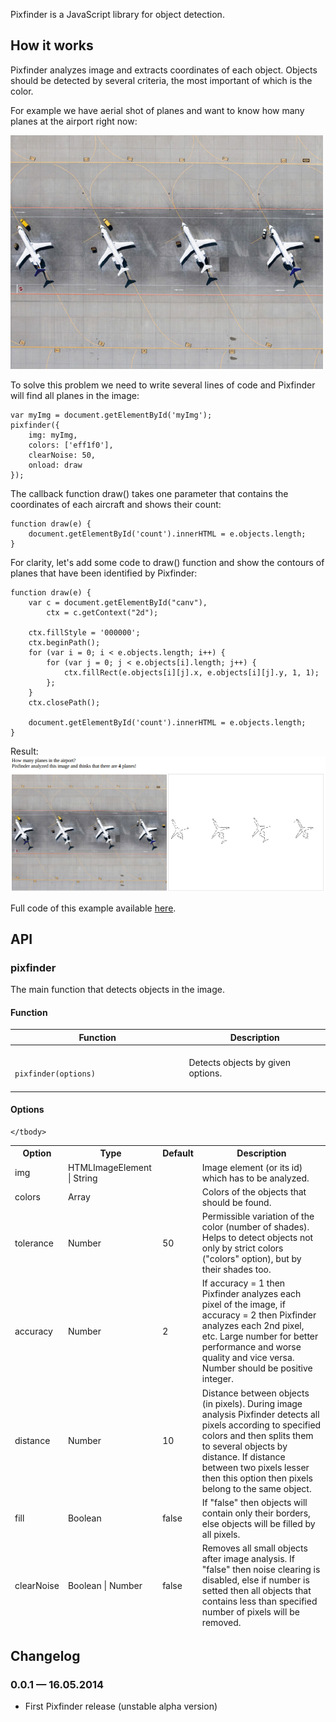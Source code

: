 Pixfinder is a JavaScript library for object detection.

## How it works

Pixfinder analyzes image and extracts coordinates of each object. Objects should be detected by several criteria, the most important of which is the color.

For example we have aerial shot of planes and want to know how many planes at the airport right now:

<img src="https://raw.githubusercontent.com/AndreyGeonya/pixfinder/master/examples/planes/img.jpg" />

To solve this problem we need to write several lines of code and Pixfinder will find all planes in the image:

    var myImg = document.getElementById('myImg');
    pixfinder({
        img: myImg,
        colors: ['eff1f0'],
        clearNoise: 50,
        onload: draw
    });

The callback function draw() takes one parameter that contains the coordinates of each aircraft and shows their count:

    function draw(e) {
        document.getElementById('count').innerHTML = e.objects.length;
    }

For clarity, let's add some code to draw() function and show the contours of planes that have been identified by Pixfinder:

    function draw(e) {
        var c = document.getElementById("canv"),
            ctx = c.getContext("2d");

        ctx.fillStyle = '000000';
        ctx.beginPath();
        for (var i = 0; i < e.objects.length; i++) {
            for (var j = 0; j < e.objects[i].length; j++) {
                ctx.fillRect(e.objects[i][j].x, e.objects[i][j].y, 1, 1);   
            };
        }
        ctx.closePath();

        document.getElementById('count').innerHTML = e.objects.length;
    }

Result:
<img src="https://raw.githubusercontent.com/AndreyGeonya/pixfinder/master/examples/planes/screenshot.png" />

Full code of this example available [here](https://github.com/AndreyGeonya/pixfinder/blob/master/examples/planes/index.html).

## API

### pixfinder

The main function that detects objects in the image.

#### Function

<table>
    <thead>
        <tr>
            <th>Function</th>
            <th>Description</th>
        </tr>
    </thead>
    <tbody>
        <tr>
            <td>
                <code>
                    pixfinder(options)
                </code>
            </td>
            <td>
                Detects objects by given options.
            </td>
        </tr>
    </tbody>
</table>

#### Options

<table>
    <thead>
        <tr>
            <th>Option</th>
            <th>Type</th>
            <th>Default</th>
            <th>Description</th>
        </tr>
        <tr>
            <td>img</td>
            <td>HTMLImageElement | String</td>
            <td></td>
            <td>Image element (or its id) which has to be analyzed.</td>
        </tr>
        <tr>
            <td>colors</td>
            <td>Array</td>
            <td></td>
            <td>Colors of the objects that should be found.</td>
        </tr>
        <tr>
            <td>tolerance</td>
            <td>Number</td>
            <td>50</td>
            <td>Permissible variation of the color (number of shades). Helps to detect objects not only by strict colors ("colors" option), but by their shades too.</td>
        </tr>
        <tr>
            <td>accuracy</td>
            <td>Number</td>
            <td>2</td>
            <td>If accuracy = 1 then Pixfinder analyzes each pixel of the image, if accuracy = 2 then Pixfinder analyzes each 2nd pixel, etc. Large number for better performance and worse quality and vice versa. Number should be positive integer.</td>
        </tr>
        <tr>
            <td>distance</td>
            <td>Number</td>
            <td>10</td>
            <td>Distance between objects (in pixels). During image analysis Pixfinder detects all pixels according to specified colors and then splits them to several objects by distance. If distance between two pixels lesser then this option then pixels belong to the same object.</td>
        </tr>
        <tr>
            <td>fill</td>
            <td>Boolean</td>
            <td>false</td>
            <td>If "false" then objects will contain only their borders, else objects will be filled by all pixels.</td>
        </tr>
        <tr>
            <td>clearNoise</td>
            <td>Boolean | Number</td>
            <td>false</td>
            <td>Removes all small objects after image analysis. If "false" then noise clearing is disabled, else if number is setted then all objects that contains less than specified number of pixels will be removed.</td>
        </tr>        
    </thead>
    <tbody>
        
    </tbody>
</table>


## Changelog

### 0.0.1 &mdash; 16.05.2014

* First Pixfinder release (unstable alpha version)